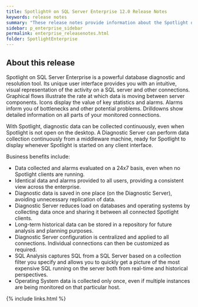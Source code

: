 ```yaml
---
title: Spotlight® on SQL Server Enterprise 12.0 Release Notes
keywords: release notes
summary: "These release notes provide information about the Spotlight on SQL Server Enterprise release."
sidebar: p_enterprise_sidebar
permalink: enterprise_releasenotes.html
folder: SpotlightEnterprise
---
```



## About this release
Spotlight on SQL Server Enterprise is a powerful database diagnostic and resolution tool. Its unique user interface provides you with an intuitive, visual representation of the activity on a SQL server and other connections. Graphical flows illustrate the rate at which data is moving between server components. Icons display the value of key statistics and alarms. Alarms inform you of bottlenecks and other potential problems. Drilldowns show detailed information on all parts of your monitored connections.

With Spotlight, diagnostic data can be collected continuously, even when Spotlight is not open on the desktop. A Diagnostic Server can perform data collection continuously from a middleware machine, ready for Spotlight to display whenever Spotlight is started on any client interface.

Business benefits include:

* Data collected and alarms evaluated on a 24x7 basis, even when no Spotlight clients are running.
* Identical data and alarms provided to all users, providing a consistent view across the enterprise.
* Diagnostic data is saved in one place (on the Diagnostic Server), avoiding unnecessary replication of data.
* Diagnostic Server reduces load on databases and operating systems by collecting data once and sharing it between all connected Spotlight clients.
* Long-term historical data can be stored in a repository for future analysis and planning purposes.
* Diagnostic Server configuration is centralized and applied to all connections. Individual connections can then be customized as required.
* SQL Analysis captures SQL from a SQL Server based on a collection filter you specify and allows you to quickly get a picture of the most expensive SQL running on the server both from real-time and historical perspectives.
* Operating System data is collected only once, even if multiple instances are being monitored on that particular host.

{% include links.html %}

